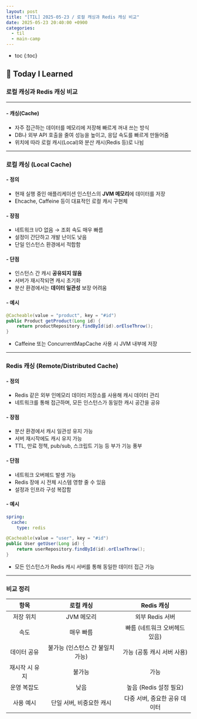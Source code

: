 ```yaml
---
layout: post
title: "[TIL] 2025-05-23 / 로컬 캐싱과 Redis 캐싱 비교"
date: 2025-05-23 20:40:00 +0900
categories: 
  - til
  - main-camp
---
```


* toc
{:toc}

## 📖 Today I Learned
### 로컬 캐싱과 Redis 캐싱 비교

---

#### - **캐싱(Cache)**
- 자주 접근하는 데이터를 메모리에 저장해 빠르게 꺼내 쓰는 방식  
- DB나 외부 API 호출을 줄여 성능을 높이고, 응답 속도를 빠르게 만들어줌  
- 위치에 따라 로컬 캐시(Local)와 분산 캐시(Redis 등)로 나뉨

---

### **로컬 캐싱 (Local Cache)**

#### - 정의  
- 현재 실행 중인 애플리케이션 인스턴스의 **JVM 메모리**에 데이터를 저장
- Ehcache, Caffeine 등이 대표적인 로컬 캐시 구현체

#### - 장점
- 네트워크 I/O 없음 → 조회 속도 매우 빠름  
- 설정이 간단하고 개발 난이도 낮음  
- 단일 인스턴스 환경에서 적합함

#### - 단점
- 인스턴스 간 캐시 **공유되지 않음**  
- 서버가 재시작되면 캐시 초기화  
- 분산 환경에서는 **데이터 일관성** 보장 어려움

#### - 예시

```java
@Cacheable(value = "product", key = "#id")
public Product getProduct(Long id) {
    return productRepository.findById(id).orElseThrow();
}
```

- Caffeine 또는 ConcurrentMapCache 사용 시 JVM 내부에 저장

---

### **Redis 캐싱 (Remote/Distributed Cache)**

#### - 정의  
- Redis 같은 외부 인메모리 데이터 저장소를 사용해 캐시 데이터 관리  
- 네트워크를 통해 접근하며, 모든 인스턴스가 동일한 캐시 공간을 공유

#### - 장점
- 분산 환경에서 캐시 일관성 유지 가능  
- 서버 재시작에도 캐시 유지 가능  
- TTL, 만료 정책, pub/sub, 스크립트 기능 등 부가 기능 풍부

#### - 단점
- 네트워크 오버헤드 발생 가능  
- Redis 장애 시 전체 시스템 영향 줄 수 있음  
- 설정과 인프라 구성 복잡함

#### - 예시

```yaml
spring:
  cache:
    type: redis
```

```java
@Cacheable(value = "user", key = "#id")
public User getUser(Long id) {
    return userRepository.findById(id).orElseThrow();
}
```

- 모든 인스턴스가 Redis 캐시 서버를 통해 동일한 데이터 접근 가능

---

### 비교 정리

| 항목           | 로컬 캐싱                        | Redis 캐싱                    |
|:--------------:|:--------------------------------:|:-----------------------------:|
| 저장 위치      | JVM 메모리                       | 외부 Redis 서버               |
| 속도           | 매우 빠름                        | 빠름 (네트워크 오버헤드 있음) |
| 데이터 공유    | 불가능 (인스턴스 간 불일치 가능) | 가능 (공통 캐시 서버 사용)    |
| 재시작 시 유지 | 불가능                           | 가능                          |
| 운영 복잡도    | 낮음                             | 높음 (Redis 설정 필요)        |
| 사용 예시      | 단일 서버, 비중요한 캐시         | 다중 서버, 중요한 공유 데이터 |

<!-- --- -->

<!-- <h2> 💬 </h2> -->

<!-- <h4>  </h4> -->
